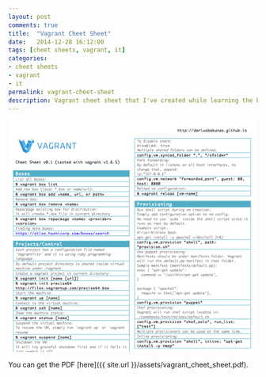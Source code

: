 ```yaml
---
layout: post
comments: true
title:  "Vagrant Cheet Sheet"
date:   2014-12-28 16:12:00
tags: [cheet sheets, vagrant, it]
categories:
- cheet sheets
- vagrant
- it
permalink: vagrant-cheet-sheet
description: Vagrant cheet sheet that I've created while learning the basics of vagrant
---
```


![Vagrant Cheetsheet][0]

You can get the PDF [here]({{ site.url }}/assets/vagrant_cheet_sheet.pdf).

[0]: /assets/vagrant.png "Vagrant Cheetsheet"